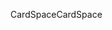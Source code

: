 <span data-ttu-id="6aba6-101">CardSpace</span><span class="sxs-lookup"><span data-stu-id="6aba6-101">CardSpace</span></span>